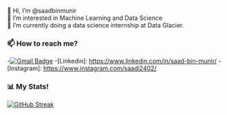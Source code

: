 👋 Hi, I’m @saadbinmunir <br />
👀 I’m interested in Machine Learning and Data Science <br />
🌱 I’m currently doing a data science internship at Data Glacier.<br />

### 📫 How to reach me?
-[![Gmail Badge](https://img.shields.io/badge/-saadmunir24@gmail.com-c14438?style=flat-square&logo=Gmail&logoColor=white&link=mailto:saadmunir24@gmail.com)](mailto:saadmunir24@gmail.com)
-[Linkedin]: https://www.linkedin.com/in/saad-bin-munir/
-[Instagram]: https://www.instagram.com/saadi2402/

### 📊 My Stats!
[![GitHub Streak](https://github-readme-streak-stats.herokuapp.com/?user=saadbinmunir)](https://git.io/streak-stats)

